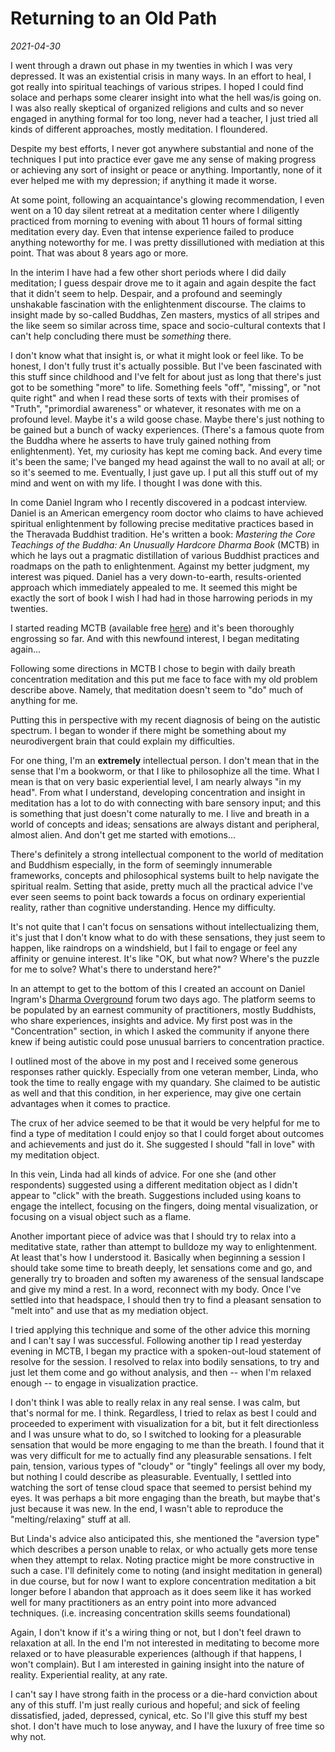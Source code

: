 # Returning to an Old Path

_2021-04-30_

I went through a drawn out phase in my twenties in which I was very depressed. It was an existential crisis in many ways. In an effort to heal, I got really into spiritual teachings of various stripes. I hoped I could find solace and perhaps some clearer insight into what the hell was/is going on. I was also really skeptical of organized religions and cults and so never engaged in anything formal for too long, never had a teacher, I just tried all kinds of different approaches, mostly meditation. I floundered.

Despite my best efforts, I never got anywhere substantial and none of the techniques I put into practice ever gave me any sense of making progress or achieving any sort of insight or peace or anything. Importantly, none of it ever helped me with my depression; if anything it made it worse.

At some point, following an acquaintance's glowing recommendation, I even went on a 10 day silent retreat at a meditation center where I diligently practiced from morning to evening with about 11 hours of formal sitting meditation every day. Even that intense experience failed to produce anything noteworthy for me. I was pretty dissillutioned with mediation at this point. That was about 8 years ago or more.

In the interim I have had a few other short periods where I did daily meditation; I guess despair drove me to it again and again despite the fact that it didn't seem to help. Despair, and a profound and seemingly unshakable fascination with the enlightenment discourse. The claims to insight made by so-called Buddhas, Zen masters, mystics of all stripes and the like seem so similar across time, space and socio-cultural contexts that I can't help concluding there must be _something_ there.

I don't know what that insight is, or what it might look or feel like. To be honest, I don't fully trust it's actually possible. But I've been fascinated with this stuff since childhood and I've felt for about just as long that there's just got to be something "more" to life. Something feels "off", "missing", or "not quite right" and when I read these sorts of texts with their promises of "Truth", "primordial awareness" or whatever, it resonates with me on a profound level.
Maybe it's a wild goose chase. Maybe there's just nothing to be gained but a bunch of wacky experiences. (There's a famous quote from the Buddha where he asserts to have truly gained nothing from enlightenment). Yet, my curiosity has kept me coming back. And every time it's been the same; I've banged my head against the wall to no avail at all; or so it's seemed to me. Eventually, I just gave up. I put all this stuff out of my mind and went on with my life. I thought I was done with this.

In come Daniel Ingram who I recently discovered in a podcast interview. Daniel is an American emergency room doctor who claims to have achieved spiritual enlightenment by following precise meditative practices based in the Theravada Buddhist tradition. He's written a book: _Mastering the Core Teachings of the Buddha: An Unusually Hardcore Dharma Book_ (MCTB) in which he lays out a pragmatic distillation of various Buddhist practices and roadmaps on the path to enlightenment. Against my better judgment, my interest was piqued. Daniel has a very down-to-earth, results-oriented approach which immediately appealed to me. It seemed this might be exactly the sort of book I wish I had had in those harrowing periods in my twenties.

I started reading MCTB (available free [here](https://www.mctb.org)) and it's been thoroughly engrossing so far. And with this newfound interest, I began meditating again...

Following some directions in MCTB I chose to begin with daily breath concentration meditation and this put me face to face with my old problem describe above. Namely, that meditation doesn't seem to "do" much of anything for me.

Putting this in perspective with my recent diagnosis of being on the autistic spectrum. I began to wonder if there might be something about my neurodivergent brain that could explain my difficulties.

For one thing, I'm an **extremely** intellectual person. I don't mean that in the sense that I'm a bookworm, or that I like to philosophize all the time. What I mean is that on very basic experiential level, I am nearly always "in my head". From what I understand, developing concentration and insight in meditation has a lot to do with connecting with bare sensory input; and this is something that just doesn't come naturally to me. I live and breath in a world of concepts and ideas; sensations are always distant and peripheral, almost alien. And don't get me started with emotions...

There's definitely a strong intellectual component to the world of meditation and Buddhism especially, in the form of seemingly innumerable frameworks, concepts and philosophical systems built to help navigate the spiritual realm. Setting that aside, pretty much all the practical advice I've ever seen seems to point back towards a focus on ordinary experiential reality, rather than cognitive understanding. Hence my difficulty.

It's not quite that I can't focus on sensations without intellectualizing them, it's just that I don't know what to do with these sensations, they just seem to happen, like raindrops on a windshield, but I fail to engage or feel any affinity or genuine interest. It's like "OK, but what now? Where's the puzzle for me to solve? What's there to understand here?"

In an attempt to get to the bottom of this I created an account on Daniel Ingram's [Dharma Overground](https://www.dharmaoverground.org/) forum two days ago. The platform seems to be populated by an earnest community of practitioners, mostly Buddhists, who share experiences, insights and advice. My first post was in the "Concentration" section, in which I asked the community if anyone there knew if being autistic could pose unusual barriers to concentration practice.

I outlined most of the above in my post and I received some generous responses rather quickly. Especially from one veteran member, Linda, who took the time to really engage with my quandary. She claimed to be autistic as well and that this condition, in her experience, may give one certain advantages when it comes to practice.

The crux of her advice seemed to be that it would be very helpful for me to find a type of meditation I could enjoy so that I could forget about outcomes and achievements and just do it. She suggested I should "fall in love" with my meditation object.

In this vein, Linda had all kinds of advice. For one she (and other respondents) suggested using a different meditation object as I didn't appear to "click" with the breath. Suggestions included using koans to engage the intellect, focusing on the fingers, doing mental visualization, or focusing on a visual object such as a flame.

Another important piece of advice was that I should try to relax into a meditative state, rather than attempt to bulldoze my way to enlightenment. At least that's how I understood it. Basically when beginning a session I should take some time to breath deeply, let sensations come and go, and generally try to broaden and soften my awareness of the sensual landscape and give my mind a rest. In a word, reconnect with my body. Once I've settled into that headspace, I should then try to find a pleasant sensation to "melt into" and use that as my mediation object.

I tried applying this technique and some of the other advice this morning and I can't say I was successful. Following another tip I read yesterday evening in MCTB, I began my practice with a spoken-out-loud statement of resolve for the session. I resolved to relax into bodily sensations, to try and just let them come and go without analysis, and then -- when I'm relaxed enough -- to engage in visualization practice.

I don't think I was able to really relax in any real sense. I was calm, but that's normal for me. I think. Regardless, I tried to relax as best I could and proceeded to experiment with visualization for a bit, but it felt directionless and I was unsure what to do, so I switched to looking for a pleasurable sensation that would be more engaging to me than the breath. I found that it was very difficult for me to actually find any pleasurable sensations. I felt pain, tension, various types of "cloudy" or "tingly" feelings all over my body, but nothing I could describe as pleasurable. Eventually, I settled into watching the sort of tense cloud space that seemed to persist behind my eyes. It was perhaps a bit more engaging than the breath, but maybe that's just because it was new. In the end, I wasn't able to reproduce the "melting/relaxing" stuff at all.

But Linda's advice also anticipated this, she mentioned the "aversion type" which describes a person unable to relax, or who actually gets more tense when they attempt to relax. Noting practice might be more constructive in such a case. I'll definitely come to noting (and insight meditation in general) in due course, but for now I want to explore concentration meditation a bit longer before I abandon that approach as it does seem like it has worked well for many practitioners as an entry point into more advanced techniques. (i.e. increasing concentration skills seems foundational)

Again, I don't know if it's a wiring thing or not, but I don't feel drawn to relaxation at all. In the end I'm not interested in meditating to become more relaxed or to have pleasurable experiences (although if that happens, I won't complain). But I am interested in gaining insight into the nature of reality. Experiential reality, at any rate.

I can't say I have strong faith in the process or a die-hard conviction about any of this stuff. I'm just really curious and hopeful; and sick of feeling dissatisfied, jaded, depressed, cynical, etc. So I'll give this stuff my best shot. I don't have much to lose anyway, and I have the luxury of free time so why not.
